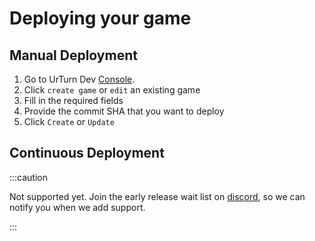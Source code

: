 # Deploying your game

## Manual Deployment

1. Go to UrTurn Dev [Console](https://www.urturn.app/develop).
2. Click `create game` or `edit` an existing game
3. Fill in the required fields
4. Provide the commit SHA that you want to deploy
5. Click `Create` or `Update`

## Continuous Deployment

:::caution

Not supported yet. Join the early release wait list on [discord](https://discord.gg/myWacjdb5S), so we can notify you when we add support.

:::
